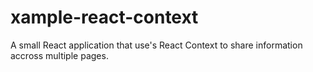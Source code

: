 # xample-react-context
A small React application that use's React Context to share information accross multiple pages.
